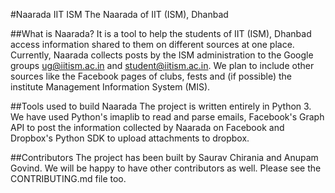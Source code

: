 #Naarada IIT ISM
The Naarada of IIT (ISM), Dhanbad

##What is Naarada?
It is a tool to help the students of IIT (ISM), Dhanbad access information shared to them on different sources at one place. Currently, Naarada collects posts by the ISM administration to the Google groups ug@iitism.ac.in and student@iitism.ac.in. We plan to include other sources like the Facebook pages of clubs, fests and (if possible) the institute Management Information System (MIS).

##Tools used to build Naarada
The project is written entirely in Python 3. We have used Python's imaplib to read and parse emails, Facebook's Graph API to post the information collected by Naarada on Facebook and Dropbox's Python SDK to upload attachments to dropbox.

##Contributors
The project has been built by Saurav Chirania and Anupam Govind. We will be happy to have other contributors as well. Please see the CONTRIBUTING.md file too.
